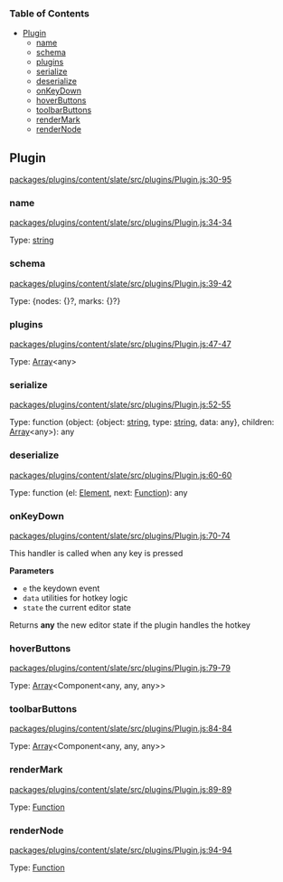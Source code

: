 <!-- Generated by documentation.js. Update this documentation by updating the source code. -->

### Table of Contents

-   [Plugin][1]
    -   [name][2]
    -   [schema][3]
    -   [plugins][4]
    -   [serialize][5]
    -   [deserialize][6]
    -   [onKeyDown][7]
    -   [hoverButtons][8]
    -   [toolbarButtons][9]
    -   [renderMark][10]
    -   [renderNode][11]

## Plugin

[packages/plugins/content/slate/src/plugins/Plugin.js:30-95][12]

### name

[packages/plugins/content/slate/src/plugins/Plugin.js:34-34][13]

Type: [string][14]

### schema

[packages/plugins/content/slate/src/plugins/Plugin.js:39-42][15]

Type: {nodes: {}?, marks: {}?}

### plugins

[packages/plugins/content/slate/src/plugins/Plugin.js:47-47][16]

Type: [Array][17]&lt;any>

### serialize

[packages/plugins/content/slate/src/plugins/Plugin.js:52-55][18]

Type: function (object: {object: [string][14], type: [string][14], data: any}, children: [Array][17]&lt;any>): any

### deserialize

[packages/plugins/content/slate/src/plugins/Plugin.js:60-60][19]

Type: function (el: [Element][20], next: [Function][21]): any

### onKeyDown

[packages/plugins/content/slate/src/plugins/Plugin.js:70-74][22]

This handler is called when any key is pressed

**Parameters**

-   `e`  the keydown event
-   `data`  utilities for hotkey logic
-   `state`  the current editor state

Returns **any** the new editor state if the plugin handles the hotkey

### hoverButtons

[packages/plugins/content/slate/src/plugins/Plugin.js:79-79][23]

Type: [Array][17]&lt;Component&lt;any, any, any>>

### toolbarButtons

[packages/plugins/content/slate/src/plugins/Plugin.js:84-84][24]

Type: [Array][17]&lt;Component&lt;any, any, any>>

### renderMark

[packages/plugins/content/slate/src/plugins/Plugin.js:89-89][25]

Type: [Function][21]

### renderNode

[packages/plugins/content/slate/src/plugins/Plugin.js:94-94][26]

Type: [Function][21]

[1]: #plugin

[2]: #name

[3]: #schema

[4]: #plugins

[5]: #serialize

[6]: #deserialize

[7]: #onkeydown

[8]: #hoverbuttons

[9]: #toolbarbuttons

[10]: #rendermark

[11]: #rendernode

[12]: https://github.com/ory-am/editor/blob/f0320ce1b367435bb536b0e8e266dbb921e7af30/packages/plugins/content/slate/src/plugins/Plugin.js#L30-L95 "Source code on GitHub"

[13]: https://github.com/ory-am/editor/blob/f0320ce1b367435bb536b0e8e266dbb921e7af30/packages/plugins/content/slate/src/plugins/Plugin.js#L34-L34 "Source code on GitHub"

[14]: https://developer.mozilla.org/docs/Web/JavaScript/Reference/Global_Objects/String

[15]: https://github.com/ory-am/editor/blob/f0320ce1b367435bb536b0e8e266dbb921e7af30/packages/plugins/content/slate/src/plugins/Plugin.js#L39-L42 "Source code on GitHub"

[16]: https://github.com/ory-am/editor/blob/f0320ce1b367435bb536b0e8e266dbb921e7af30/packages/plugins/content/slate/src/plugins/Plugin.js#L47-L47 "Source code on GitHub"

[17]: https://developer.mozilla.org/docs/Web/JavaScript/Reference/Global_Objects/Array

[18]: https://github.com/ory-am/editor/blob/f0320ce1b367435bb536b0e8e266dbb921e7af30/packages/plugins/content/slate/src/plugins/Plugin.js#L52-L55 "Source code on GitHub"

[19]: https://github.com/ory-am/editor/blob/f0320ce1b367435bb536b0e8e266dbb921e7af30/packages/plugins/content/slate/src/plugins/Plugin.js#L60-L60 "Source code on GitHub"

[20]: https://developer.mozilla.org/docs/Web/API/Element

[21]: https://developer.mozilla.org/docs/Web/JavaScript/Reference/Statements/function

[22]: https://github.com/ory-am/editor/blob/f0320ce1b367435bb536b0e8e266dbb921e7af30/packages/plugins/content/slate/src/plugins/Plugin.js#L70-L74 "Source code on GitHub"

[23]: https://github.com/ory-am/editor/blob/f0320ce1b367435bb536b0e8e266dbb921e7af30/packages/plugins/content/slate/src/plugins/Plugin.js#L79-L79 "Source code on GitHub"

[24]: https://github.com/ory-am/editor/blob/f0320ce1b367435bb536b0e8e266dbb921e7af30/packages/plugins/content/slate/src/plugins/Plugin.js#L84-L84 "Source code on GitHub"

[25]: https://github.com/ory-am/editor/blob/f0320ce1b367435bb536b0e8e266dbb921e7af30/packages/plugins/content/slate/src/plugins/Plugin.js#L89-L89 "Source code on GitHub"

[26]: https://github.com/ory-am/editor/blob/f0320ce1b367435bb536b0e8e266dbb921e7af30/packages/plugins/content/slate/src/plugins/Plugin.js#L94-L94 "Source code on GitHub"

